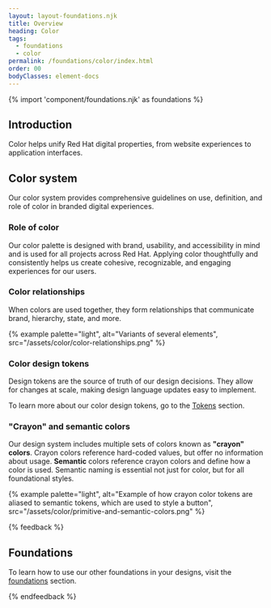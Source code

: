 ```yaml
---
layout: layout-foundations.njk
title: Overview
heading: Color
tags:
  - foundations
  - color
permalink: /foundations/color/index.html
order: 00
bodyClasses: element-docs
---
```


{% import 'component/foundations.njk' as foundations %}

## Introduction

Color helps unify Red Hat digital properties, from website experiences to 
application interfaces.

## Color system

Our color system provides comprehensive guidelines on use, definition, and role 
of color in branded digital experiences.

### Role of color

Our color palette is designed with brand, usability, and accessibility in mind 
and is used for all projects across Red Hat. Applying color thoughtfully and 
consistently helps us create cohesive, recognizable, and engaging experiences 
for our users.

### Color relationships

When colors are used together, they form relationships that communicate brand, 
hierarchy, state, and more.

{% example palette="light",
          alt="Variants of several elements",
          src="/assets/color/color-relationships.png" %}

### Color design tokens

Design tokens are the source of truth of our design decisions. They allow for 
changes at scale, making design language updates easy to implement.

To learn more about our color design tokens, go to the [Tokens](/tokens) section.


### "Crayon" and semantic colors

Our design system includes multiple sets of colors known as <strong>"crayon" colors</strong>. Crayon colors reference hard-coded values, but offer no information about usage. <strong>Semantic</strong> colors reference crayon colors and define how a color is used. Semantic naming is essential not just for color, but for all foundational styles.

{% example palette="light",
          alt="Example of how crayon color tokens are aliased to semantic tokens, which are used to style a button",
          src="/assets/color/primitive-and-semantic-colors.png" %}

{% feedback %}
  <h2>Foundations</h2>
  <p>To learn how to use our other foundations in your designs, visit the <a href="/foundations">foundations</a> section.</p>
{% endfeedback %}
